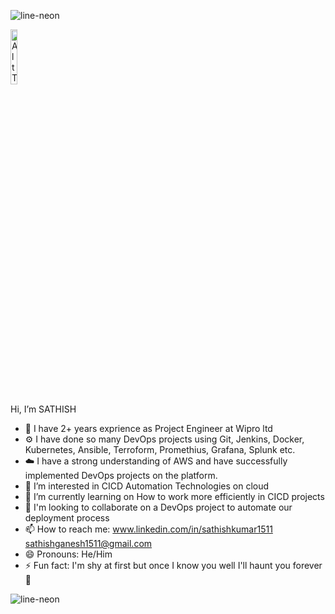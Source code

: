 ![line-neon](https://github.com/user-attachments/assets/8ea5ecfa-7c27-448f-8d78-bfa9f683b5a5)

<img src="https://github.com/user-attachments/assets/444e2dc4-7d46-4db8-818f-43c23b9584b1" alt="Alt Text" style="width:15%; height:15%;">

Hi, I’m SATHISH

- 🏢 I have 2+ years exprience as Project Engineer at Wipro ltd
- ⚙️ I have done so many DevOps projects using Git, Jenkins, Docker, Kubernetes, Ansible, Terroform, Promethius, Grafana, Splunk etc.
- ☁️ I have a strong understanding of AWS and have successfully implemented DevOps projects on the platform.
- 👀 I’m interested in CICD Automation Technologies on cloud
- 🌱 I’m currently learning on How to work more efficiently in CICD projects
- 💞️ I'm looking to collaborate on a DevOps project to automate our deployment process
- 📫 How to reach me: www.linkedin.com/in/sathishkumar1511 sathishganesh1511@gmail.com
- 😄 Pronouns: He/Him
- ⚡ Fun fact: I'm shy at first but once I know you well I'll haunt you forever👻


![line-neon](https://github.com/user-attachments/assets/8ea5ecfa-7c27-448f-8d78-bfa9f683b5a5)
<!---
Sathish-gun/Sathish-gun is a ✨ special ✨ repository because its `README.md` (this file) appears on your GitHub profile.
You can click the Preview link to take a look at your changes.
--->
